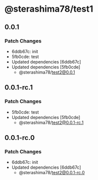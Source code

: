 # @sterashima78/test1

## 0.0.1

### Patch Changes

- 6ddb67c: init
- 5fb0cde: test
- Updated dependencies [6ddb67c]
- Updated dependencies [5fb0cde]
  - @sterashima78/test2@0.0.1

## 0.0.1-rc.1

### Patch Changes

- 5fb0cde: test
- Updated dependencies [5fb0cde]
  - @sterashima78/test2@0.0.1-rc.1

## 0.0.1-rc.0

### Patch Changes

- 6ddb67c: init
- Updated dependencies [6ddb67c]
  - @sterashima78/test2@0.0.1-rc.0
